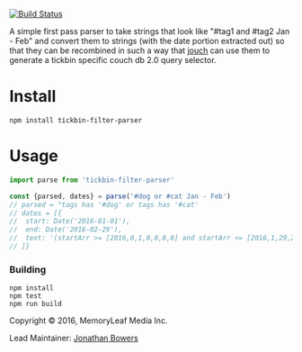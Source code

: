 [![Build Status](https://semaphoreci.com/api/v1/jonotron/filter-parser/branches/master/shields_badge.svg)](https://semaphoreci.com/jonotron/filter-parser)

A simple first pass parser to take strings that look like 
"#tag1 and #tag2 Jan - Feb" and convert them to strings (with the date portion
extracted out) so that they can be recombined in such a way that 
[jouch](https://github.com/tickbin/jouch) can use them to generate a tickbin 
specific couch db 2.0 query selector.

Install
=======

    npm install tickbin-filter-parser

Usage
=====

```javascript
import parse from 'tickbin-filter-parser'

const {parsed, dates} = parse('#dog or #cat Jan - Feb')
// parsed = "tags has '#dog' or tags has '#cat'
// dates = [{
//  start: Date('2016-01-01'), 
//  end: Date('2016-02-29'), 
//  text: '(startArr >= [2016,0,1,0,0,0,0] and startArr <= [2016,1,29,23,59,59,999])'
// ]}
```


### Building

    npm install
    npm test
    npm run build

Copyright © 2016, MemoryLeaf Media Inc.

Lead Maintainer: [Jonathan Bowers](https://github.com/jonotron)
